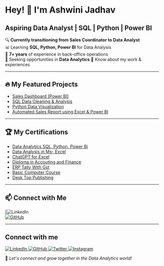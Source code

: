 # Hey! 👋 I'm Ashwini Jadhav  

## Aspiring Data Analyst | SQL | Python | Power BI  

🔍 **Currently transitioning from Sales Coordinator to Data Analyst**  
📊 Learning **SQL, Python, Power BI** for Data Analysis  
💼 **7+ years** of experience in back-office operations  
🎯 Seeking opportunities in **Data Analytics** 
📄 Know about my work & experiences 

---  

## 🔥 My Featured Projects  
- [Sales Dashboard (Power BI)](https://github.com/Jadhavashu28/Power-BI-Dashboard)  
- [SQL Data Cleaning & Analysis](https://github.com/Jadhavashu28/SQL---pizza-sales-)
- [Python Data Visualization](https://github.com/Jadhavashu28/Customer-Churn-Analysis)  
- [Automated Sales Report using Excel & Power BI](https://github.com/Jadhavashu28/Power-Bi)  

---  

## 🏆 My Certifications  
- [Data Analytics SQL, Python, Power Bi](https://drive.google.com/drive/folders/1IdS8xc2d10DryPK8XGwGG7SHqrnEVrnE?usp=drive_link) 
- [Data Analysis in Ms- Excel](https://drive.google.com/drive/folders/1IdS8xc2d10DryPK8XGwGG7SHqrnEVrnE?usp=drive_link)  
- [ChatGPT for Excel](https://drive.google.com/drive/folders/1IdS8xc2d10DryPK8XGwGG7SHqrnEVrnE?usp=drive_link)  
- [Diploma in Accouting and Finance](https://drive.google.com/drive/folders/1IdS8xc2d10DryPK8XGwGG7SHqrnEVrnE?usp=drive_link)
- [ERP Tally With Gst](https://drive.google.com/drive/folders/1IdS8xc2d10DryPK8XGwGG7SHqrnEVrnE?usp=drive_link)
- [Basic Computer Course](https://drive.google.com/drive/folders/1IdS8xc2d10DryPK8XGwGG7SHqrnEVrnE?usp=drive_link)
- [Desk Top Publishing](https://drive.google.com/drive/folders/1IdS8xc2d10DryPK8XGwGG7SHqrnEVrnE?usp=drive_link)   

---

## 📫 Connect with Me  
[![LinkedIn](https://www.linkedin.com/in/ashwini-jadhav-940067162/?trk=public-profile-join-page)  
[![GitHub](https://img.shields.io/badge/GitHub-Follow-black)](https://github.com/Jadhavashu28) 

---  

## Connect with me
<p align="left">  
<a href="https://www.linkedin.com/in/YOUR-LINKEDIN/" target="_blank">  
    <img src="https://img.shields.io/badge/LinkedIn-%230077B5.svg?&style=for-the-badge&logo=linkedin&logoColor=white" alt="LinkedIn"/>  
</a>  
<a href="https://github.com/YOUR-GITHUB/" target="_blank">  
    <img src="https://img.shields.io/badge/GitHub-%2312100E.svg?&style=for-the-badge&logo=github&logoColor=white" alt="GitHub"/>  
</a>  
<a href="https://twitter.com/YOUR-TWITTER/" target="_blank">  
    <img src="https://img.shields.io/badge/Twitter-%231DA1F2.svg?&style=for-the-badge&logo=twitter&logoColor=white" alt="Twitter"/>  
</a>  
<a href="https://www.instagram.com/YOUR-INSTAGRAM/" target="_blank">  
    <img src="https://img.shields.io/badge/Instagram-%23E4405F.svg?&style=for-the-badge&logo=instagram&logoColor=white" alt="Instagram"/>  
</a>  
</p>

🚀 *Let's connect and grow together in the Data Analytics world!*

<!--
**Jadhavashu28/Jadhavashu28** is a ✨ _special_ ✨ repository because its `README.md` (this file) appears on your GitHub profile.

Here are some ideas to get you started:

- 🔭 I’m currently working on ...
- 🌱 I’m currently learning ...
- 👯 I’m looking to collaborate on ...
- 🤔 I’m looking for help with ...
- 💬 Ask me about ...
- 📫 How to reach me: ...
- 😄 Pronouns: ...
- ⚡ Fun fact: ...
-->
